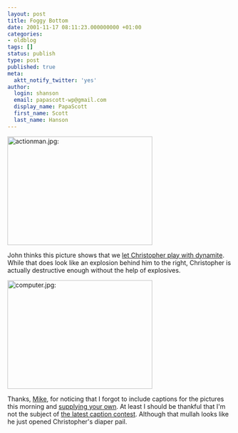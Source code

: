 ```yaml
---
layout: post
title: Foggy Bottom
date: 2001-11-17 08:11:23.000000000 +01:00
categories:
- oldblog
tags: []
status: publish
type: post
published: true
meta:
  aktt_notify_twitter: 'yes'
author:
  login: shanson
  email: papascott-wp@gmail.com
  display_name: PapaScott
  first_name: Scott
  last_name: Hanson
---
```

<p><img src="https://res.cloudinary.com/papascott/image/upload/wordpress/wp-content/uploads/2001/11/actionman.jpg" height="244" width="325" border="0" alt="actionman.jpg: " /></p>
<p>John thinks this picture shows that we <a href="http://iowa.weblogger.com/2001/11/17">let Christopher play with dynamite</a>. While that does look like an explosion behind him to the right, Christopher is actually destructive enough without the help of explosives.</p>
<p><img src="https://res.cloudinary.com/papascott/image/upload/wordpress/wp-content/uploads/2001/11/computer.jpg" height="244" width="325" border="0" alt="computer.jpg: " /></p>
<p>Thanks, <a href="http://blackholebrain.editthispage.com/"> Mike</a>, for noticing that I forgot to include captions for the pictures this morning and <a href="http://blackholebrain.editthispage.com/2001/11/16">supplying your own</a>. At least I should be thankful that I'm not the subject of <a href="http://blackholebrain.editthispage.com/2001/11/17">the latest caption contest</a>. Although that mullah looks like he just opened Christopher's diaper pail.</p>
